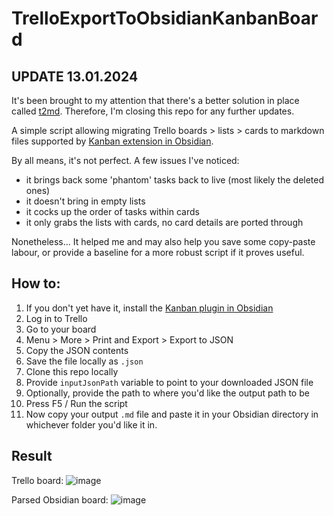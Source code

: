 # TrelloExportToObsidianKanbanBoard

## UPDATE 13.01.2024
It's been brought to my attention that there's a better solution in place called [t2md](https://github.com/GSGBen/t2md). Therefore, I'm closing this repo for any further updates.

A simple script allowing migrating Trello boards > lists > cards to markdown files supported by [Kanban extension in Obsidian](https://github.com/mgmeyers/obsidian-kanban).

By all means, it's not perfect. A few issues I've noticed:
- it brings back some 'phantom' tasks back to live (most likely the deleted ones)
- it doesn't bring in empty lists
- it cocks up the order of tasks within cards
- it only grabs the lists with cards, no card details are ported through

Nonetheless... It helped me and may also help you save some copy-paste labour, or provide a baseline for a more robust script if it proves useful.

## How to:

1. If you don't yet have it, install the [Kanban plugin in Obsidian](https://github.com/mgmeyers/obsidian-kanban)
1. Log in to Trello
2. Go to your board
3. Menu > More > Print and Export > Export to JSON
4. Copy the JSON contents
5. Save the file locally as `.json`
6. Clone this repo locally
7. Provide `inputJsonPath` variable to point to your downloaded JSON file
8. Optionally, provide the path to where you'd like the output path to be
9. Press F5 / Run the script
10. Now copy your output `.md` file and paste it in your Obsidian directory in whichever folder you'd like it in.

## Result

Trello board:
![image](https://github.com/pflajszer/TrelloExportToObsidianKanbanBoard/assets/45766938/83acbec9-5d22-4045-85d4-7f2f5f528d3e)

Parsed Obsidian board:
![image](https://github.com/pflajszer/TrelloExportToObsidianKanbanBoard/assets/45766938/de75d7c9-273b-4f80-9621-033e0610cfc0)
